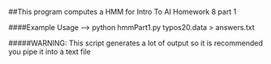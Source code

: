 ##This program computes a HMM for Intro To AI Homework 8 part 1

####Example Usage --> python hmmPart1.py typos20.data > answers.txt

#####WARNING: This script generates a lot of output so it is recommended you pipe it into a text file
